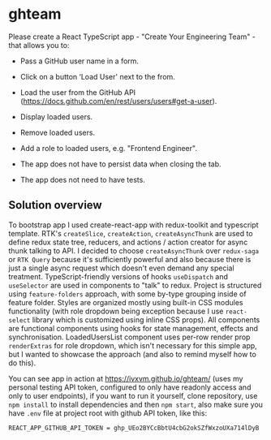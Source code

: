 # ghteam

Please create a React TypeScript app - "Create Your Engineering Team" - that allows you to:

- Pass a GitHub user name in a form.
- Click on a button ‘Load User' next to the from.
- Load the user from the GitHub API (https://docs.github.com/en/rest/users/users#get-a-user).
- Display loaded users.
- Remove loaded users.
- Add a role to loaded users, e.g. "Frontend Engineer".

- The app does not have to persist data when closing the tab.
- The app does not need to have tests.

## Solution overview

To bootstrap app I used create-react-app with redux-toolkit and typescript template. RTK's `createSlice`, `createAction`, `createAsyncThunk` are used to define redux state tree, reducers, and actions / action creator for async thunk talking to API. I decided to choose `createAsyncThunk` over `redux-saga` or `RTK Query` because it's sufficiently powerful and also because there is just a single async request which doesn't even demand any special treatment. TypeScript-friendly versions of hooks `useDispatch` and `useSelector` are used in components to "talk" to redux. Project is structured using `feature-folders` approach, with some by-type grouping inside of feature folder. Styles are organized mostly using built-in CSS modules functionality (with role dropdown being exception because I use `react-select` library which is customized using inline CSS props). All components are functional components using hooks for state management, effects and synchronisation. LoadedUsersList component uses per-row render prop `renderExtras` for role dropdown, which isn't necessary for this simple app, but I wanted to showcase the approach (and also to remind myself how to do this).

You can see app in action at https://ivxvm.github.io/ghteam/ (uses my personal testing API token, configured to only have readonly access and only to user endpoints), if you want to run it yourself, clone repository, use `npm install` to install dependencies and then `npm start`, also make sure you have `.env` file at project root with github API token, like this:
```
REACT_APP_GITHUB_API_TOKEN = ghp_UEo2BYCcBbtU4cbG2okSZfWxzoUXa714lDyB
```
